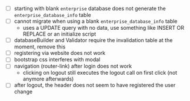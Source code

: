 - [ ] starting with blank `enterprise` database does not generate the `enterprise_database_info` table
- [ ] cannot migrate when using a blank `enterprise_database_info` table
   - uses a UPDATE query with no data, use something like INSERT OR REPLACE or an initialize script
- [ ] databaseBuilder and Validator require the invalidation table at the moment, remove this
- [ ] registering via website does not work
- [ ] bootstrap css interferes with modal
- [ ] navigation (router-link) after login does not work
   - clicking on logout still executes the logout call on first click (not anymore afterwards)
- [ ] after logout, the header does not seem to have registered the user change